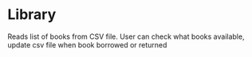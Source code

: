 # Library
Reads list of books from CSV file. User can check what books available, update csv file when book borrowed or returned
